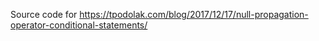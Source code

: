 Source code for https://tpodolak.com/blog/2017/12/17/null-propagation-operator-conditional-statements/
